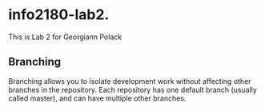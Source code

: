# info2180-lab2.
This is Lab 2 for Georgiann Polack

## Branching
Branching allows you to isolate development work without
affecting other branches in the repository. Each repository
has one default branch (usually called master), and can have
multiple other branches.